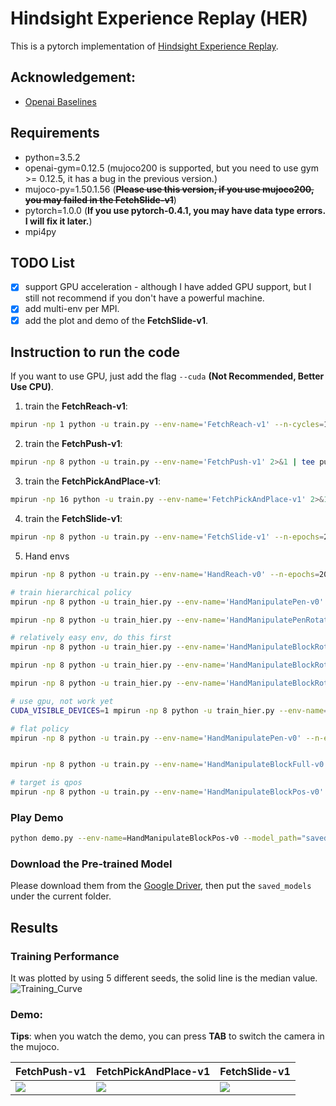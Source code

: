 # Hindsight Experience Replay (HER)
This is a pytorch implementation of [Hindsight Experience Replay](https://arxiv.org/abs/1707.01495). 

## Acknowledgement:
- [Openai Baselines](https://github.com/openai/baselines)

## Requirements
- python=3.5.2
- openai-gym=0.12.5 (mujoco200 is supported, but you need to use gym >= 0.12.5, it has a bug in the previous version.)
- mujoco-py=1.50.1.56 (~~**Please use this version, if you use mujoco200, you may failed in the FetchSlide-v1**~~)
- pytorch=1.0.0 (**If you use pytorch-0.4.1, you may have data type errors. I will fix it later.**)
- mpi4py

## TODO List
- [x] support GPU acceleration - although I have added GPU support, but I still not recommend if you don't have a powerful machine.
- [x] add multi-env per MPI.
- [x] add the plot and demo of the **FetchSlide-v1**.

## Instruction to run the code
If you want to use GPU, just add the flag `--cuda` **(Not Recommended, Better Use CPU)**.
1. train the **FetchReach-v1**:
```bash
mpirun -np 1 python -u train.py --env-name='FetchReach-v1' --n-cycles=10 2>&1 | tee reach.log
```
2. train the **FetchPush-v1**:
```bash
mpirun -np 8 python -u train.py --env-name='FetchPush-v1' 2>&1 | tee push.log
```
3. train the **FetchPickAndPlace-v1**:
```bash
mpirun -np 16 python -u train.py --env-name='FetchPickAndPlace-v1' 2>&1 | tee pick.log
```
4. train the **FetchSlide-v1**:
```bash
mpirun -np 8 python -u train.py --env-name='FetchSlide-v1' --n-epochs=200 2>&1 | tee slide.log
```

5. Hand envs
```bash
mpirun -np 8 python -u train.py --env-name='HandReach-v0' --n-epochs=200 2>&1 | tee logs/HandReach70.log

# train hierarchical policy
mpirun -np 8 python -u train_hier.py --env-name='HandManipulatePen-v0' --n-epochs=200 2>&1 | tee logs/hier_HandPen.log

mpirun -np 8 python -u train_hier.py --env-name='HandManipulatePenRotate-v0' --n-epochs=200 2>&1 | tee logs/hier_HandPenR.log

# relatively easy env, do this first
mpirun -np 8 python -u train_hier.py --env-name='HandManipulateBlockRotateZ-v0' --n-epochs=200 --c 5 2>&1 | tee logs/hier_HandBZ.log

mpirun -np 8 python -u train_hier.py --env-name='HandManipulateBlockRotateParallel-v0' --n-epochs=200 2>&1 | tee logs/hier_HandBP.log

mpirun -np 8 python -u train_hier.py --env-name='HandManipulateBlockRotateXYZ-v0' --n-epochs=200 2>&1 | tee logs/hier_HandBxyz.log

# use gpu, not work yet
CUDA_VISIBLE_DEVICES=1 mpirun -np 8 python -u train_hier.py --env-name='HandManipulatePenRotate-v0' --n-epochs=200 --cuda 2>&1 | tee logs/hier_HandPenR_cuda.log

# flat policy
mpirun -np 8 python -u train.py --env-name='HandManipulatePen-v0' --n-epochs=200 2>&1 | tee logs/flat_HandPen.log


mpirun -np 8 python -u train.py --env-name='HandManipulateBlockFull-v0' --n-epochs=200 2>&1 | tee logs/flat_HandFull1.log

# target is qpos
mpirun -np 8 python -u train.py --env-name='HandManipulateBlockPos-v0' --n-epochs=200 2>&1 | tee logs/flat_qpos1.log


```

### Play Demo
```bash
python demo.py --env-name=HandManipulateBlockPos-v0 --model_path="saved_models/HandManipulateBlockPos-v0_Dec01_16-36-35_hier_False"
```
### Download the Pre-trained Model
Please download them from the [Google Driver](https://drive.google.com/open?id=1dNzIpIcL4x1im8dJcUyNO30m_lhzO9K4), then put the `saved_models` under the current folder.

## Results
### Training Performance
It was plotted by using 5 different seeds, the solid line is the median value. 
![Training_Curve](figures/results.png)
### Demo:
**Tips**: when you watch the demo, you can press **TAB** to switch the camera in the mujoco.  

FetchPush-v1| FetchPickAndPlace-v1| FetchSlide-v1
-----------------------|-----------------------|-----------------------|
![](figures/push.gif)| ![](figures/pick.gif)| ![](figures/slide.gif)
